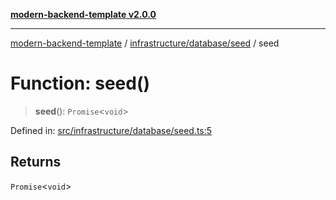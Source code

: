 [**modern-backend-template v2.0.0**](../../../../README.md)

***

[modern-backend-template](../../../../modules.md) / [infrastructure/database/seed](../README.md) / seed

# Function: seed()

> **seed**(): `Promise`\<`void`\>

Defined in: [src/infrastructure/database/seed.ts:5](https://github.com/maemreyo/saas-4cus-nodejs/blob/1a77de11cd6eaefe66c31c7f5de281673fc25ce5/src/infrastructure/database/seed.ts#L5)

## Returns

`Promise`\<`void`\>
